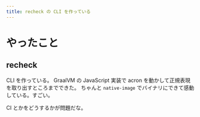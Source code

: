 ```yaml
---
title: recheck の CLI を作っている
---
```


# やったこと

## recheck

CLI を作っている。
GraalVM の JavaScript 実装で acron を動かして正規表現を取り出すところまでできた。
ちゃんと `native-image` でバイナリにできて感動している。すごい。

CI とかをどうするかが問題だな。
